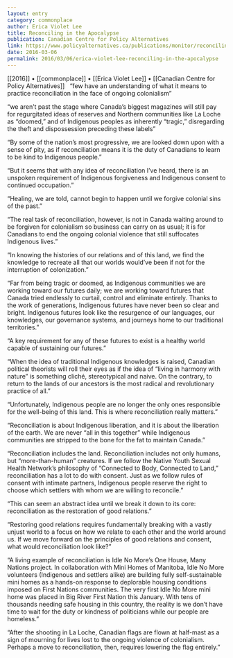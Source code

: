 ```yaml
---
layout: entry
category: commonplace
author: Erica Violet Lee
title: Reconciling in the Apocalypse
publication: Canadian Centre for Policy Alternatives
link: https://www.policyalternatives.ca/publications/monitor/reconciling-apocalypse
date: 2016-03-06
permalink: 2016/03/06/erica-violet-lee-reconciling-in-the-apocalypse
---
```


[[2016]] • [[commonplace]] • [[Erica Violet Lee]] • [[Canadian Centre for Policy Alternatives]]
 
“few have an understanding of what it means to practice reconciliation in the face of ongoing colonialism”

“we aren’t past the stage where Canada’s biggest magazines will still pay for regurgitated ideas of reserves and Northern communities like La Loche as “doomed,” and of Indigenous peoples as inherently “tragic,” disregarding the theft and dispossession preceding these labels”

“By some of the nation’s most progressive, we are looked down upon with a sense of pity, as if reconciliation means it is the duty of Canadians to learn to be kind to Indigenous people.”

“But it seems that with any idea of reconciliation I’ve heard, there is an unspoken requirement of Indigenous forgiveness and Indigenous consent to continued occupation.”

“Healing, we are told, cannot begin to happen until we forgive colonial sins of the past.”

“The real task of reconciliation, however, is not in Canada waiting around to be forgiven for colonialism so business can carry on as usual; it is for Canadians to end the ongoing colonial violence that still suffocates Indigenous lives.”

“In knowing the histories of our relations and of this land, we find the knowledge to recreate all that our worlds would’ve been if not for the interruption of colonization.”

“Far from being tragic or doomed, as Indigenous communities we are working toward our futures daily; we are working toward futures that Canada tried endlessly to curtail, control and eliminate entirely. Thanks to the work of generations, Indigenous futures have never been so clear and bright. Indigenous futures look like the resurgence of our languages, our knowledges, our governance systems, and journeys home to our traditional territories.”

“A key requirement for any of these futures to exist is a healthy world capable of sustaining our futures.”

“When the idea of traditional Indigenous knowledges is raised, Canadian political theorists will roll their eyes as if the idea of “living in harmony with nature” is something cliché, stereotypical and naive. On the contrary, to return to the lands of our ancestors is the most radical and revolutionary practice of all.”

“Unfortunately, Indigenous people are no longer the only ones responsible for the well-being of this land. This is where reconciliation really matters.”

“Reconciliation is about Indigenous liberation, and it is about the liberation of the earth. We are never “all in this together” while Indigenous communities are stripped to the bone for the fat to maintain Canada.”

“Reconciliation includes the land. Reconciliation includes not only humans, but “more-than-human” creatures. If we follow the Native Youth Sexual Health Network’s philosophy of “Connected to Body, Connected to Land,” reconciliation has a lot to do with consent. Just as we follow rules of consent with intimate partners, Indigenous people reserve the right to choose which settlers with whom we are willing to reconcile.”

“This can seem an abstract idea until we break it down to its core: reconciliation as the restoration of good relations.”

“Restoring good relations requires fundamentally breaking with a vastly unjust world to a focus on how we relate to each other and the world around us. If we move forward on the principles of good relations and consent, what would reconciliation look like?”

“A living example of reconciliation is Idle No More’s One House, Many Nations project. In collaboration with Mini Homes of Manitoba, Idle No More volunteers (Indigenous and settlers alike) are building fully self-sustainable mini homes as a hands-on response to deplorable housing conditions imposed on First Nations communities. The very first Idle No More mini home was placed in Big River First Nation this January. With tens of thousands needing safe housing in this country, the reality is we don’t have time to wait for the duty or kindness of politicians while our people are homeless.”

“After the shooting in La Loche, Canadian flags are flown at half-mast as a sign of mourning for lives lost to the ongoing violence of colonialism. Perhaps a move to reconciliation, then, requires lowering the flag entirely.”

